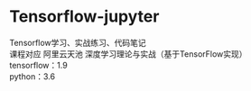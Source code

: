 # Tensorflow-jupyter
Tensorflow学习、实战练习、代码笔记<br>
课程对应 阿里云天池 深度学习理论与实战（基于TensorFlow实现）<br>
tensorflow：1.9<br>
python：3.6
